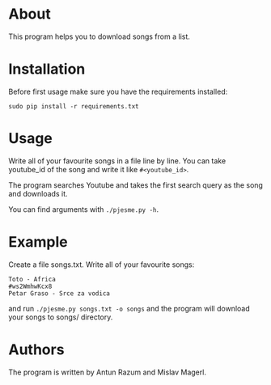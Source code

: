 # About

This program helps you to download songs from a list. 

# Installation

Before first usage make sure you have the requirements installed:

`sudo pip install -r requirements.txt`

# Usage

Write all of your favourite songs in a file line by line. You can take youtube_id of the song and write it like `#<youtube_id>`.

The program searches Youtube and takes the first search query as the song and downloads it. 

You can find arguments with `./pjesme.py -h`.


# Example

Create a file songs.txt. Write all of your favourite songs:

```
Toto - Africa
#ws2WmhwKcx8
Petar Graso - Srce za vodica
```

and run `./pjesme.py songs.txt -o songs` and the program will download your songs to songs/ directory.

# Authors

The program is written by Antun Razum and Mislav Magerl.
